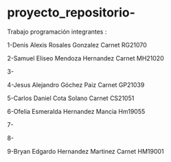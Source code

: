 # proyecto_repositorio-
Trabajo programación  integrantes :


1-Denis Alexis Rosales Gonzalez Carnet RG21070

2-Samuel Eliseo Mendoza Hernandez Carnet MH21020

3-

4-Jesus Alejandro Góchez Paiz Carnet GP21039

5-Carlos Daniel Cota Solano Carnet CS21051

6-Ofelia Esmeralda Hernandez Mancia   Hm19055

7-

8-

9-Bryan Edgardo Hernandez Martinez Carnet HM19001

